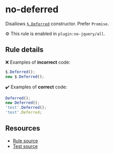 # no-deferred

Disallows [`$.Deferred`](https://api.jquery.com/jQuery.Deferred/) constructor. Prefer `Promise`.

⚙️ This rule is enabled in `plugin:no-jquery/all`.

## Rule details

❌ Examples of **incorrect** code:
```js
$.Deferred();
new $.Deferred();
```

✔️ Examples of **correct** code:
```js
Deferred();
new Deferred();
'test'.Deferred();
'test'.Deferred;
```

## Resources

* [Rule source](/src/rules/no-deferred.js)
* [Test source](/src/tests/no-deferred.js)
